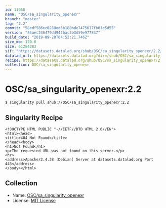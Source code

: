 ```yaml
---
id: 11058
name: "OSC/sa_singularity_openexr"
branch: "master"
tag: "2.2"
commit: "58edf586ec0288ed6b180bde7475617fb01e5d55"
version: "84aec246479dd942bac3b3d59e977837"
build_date: "2019-09-28T04:52:21.746Z"
size_mb: 170.0
size: 61284383
sif: "https://datasets.datalad.org/shub/OSC/sa_singularity_openexr/2.2/2019-09-28-58edf586-84aec246/84aec246479dd942bac3b3d59e977837.sif"
datalad_url: https://datasets.datalad.org?dir=/shub/OSC/sa_singularity_openexr/2.2/2019-09-28-58edf586-84aec246/
recipe: https://datasets.datalad.org/shub/OSC/sa_singularity_openexr/2.2/2019-09-28-58edf586-84aec246/Singularity
collection: OSC/sa_singularity_openexr
---
```


# OSC/sa_singularity_openexr:2.2

```bash
$ singularity pull shub://OSC/sa_singularity_openexr:2.2
```

## Singularity Recipe

```singularity
<!DOCTYPE HTML PUBLIC "-//IETF//DTD HTML 2.0//EN">
<html><head>
<title>404 Not Found</title>
</head><body>
<h1>Not Found</h1>
<p>The requested URL was not found on this server.</p>
<hr>
<address>Apache/2.4.38 (Debian) Server at datasets.datalad.org Port 443</address>
</body></html>
```

## Collection

 - Name: [OSC/sa_singularity_openexr](https://github.com/OSC/sa_singularity_openexr)
 - License: [MIT License](https://api.github.com/licenses/mit)

